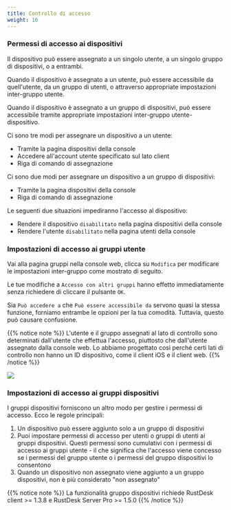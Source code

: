 ```yaml
---
title: Controllo di accesso
weight: 16
---
```


### Permessi di accesso ai dispositivi

Il dispositivo può essere assegnato a un singolo utente, a un singolo gruppo di dispositivi, o a entrambi.

Quando il dispositivo è assegnato a un utente, può essere accessibile da quell'utente, da un gruppo di utenti, o attraverso appropriate impostazioni inter-gruppo utente.

Quando il dispositivo è assegnato a un gruppo di dispositivi, può essere accessibile tramite appropriate impostazioni inter-gruppo utente-dispositivo.

Ci sono tre modi per assegnare un dispositivo a un utente:
- Tramite la pagina dispositivi della console
- Accedere all'account utente specificato sul lato client
- Riga di comando di assegnazione

Ci sono due modi per assegnare un dispositivo a un gruppo di dispositivi:
- Tramite la pagina dispositivi della console
- Riga di comando di assegnazione

Le seguenti due situazioni impediranno l'accesso al dispositivo:
- Rendere il dispositivo `disabilitato` nella pagina dispositivi della console
- Rendere l'utente `disabilitato` nella pagina utenti della console

### Impostazioni di accesso ai gruppi utente

Vai alla pagina gruppi nella console web, clicca su `Modifica` per modificare le impostazioni inter-gruppo come mostrato di seguito.

Le tue modifiche a `Accesso con altri gruppi` hanno effetto immediatamente senza richiedere di cliccare il pulsante `OK`.

Sia `Può accedere a` che `Può essere accessibile da` servono quasi la stessa funzione, forniamo entrambe le opzioni per la tua comodità. Tuttavia, questo può causare confusione.

{{% notice note %}}
L'utente e il gruppo assegnati al lato di controllo sono determinati dall'utente che effettua l'accesso, piuttosto che dall'utente assegnato dalla console web. Lo abbiamo progettato così perché certi lati di controllo non hanno un ID dispositivo, come il client iOS e il client web.
{{% /notice %}}

![](/docs/en/self-host/rustdesk-server-pro/permissions/images/crossgrp.png)

### Impostazioni di accesso ai gruppi dispositivi

I gruppi dispositivi forniscono un altro modo per gestire i permessi di accesso. Ecco le regole principali:

1. Un dispositivo può essere aggiunto solo a un gruppo di dispositivi
2. Puoi impostare permessi di accesso per utenti o gruppi di utenti ai gruppi dispositivi. Questi permessi sono cumulativi con i permessi di accesso ai gruppi utente - il che significa che l'accesso viene concesso se i permessi del gruppo utente o i permessi del gruppo dispositivi lo consentono
3. Quando un dispositivo non assegnato viene aggiunto a un gruppo dispositivi, non è più considerato "non assegnato"

{{% notice note %}}
La funzionalità gruppo dispositivi richiede RustDesk client >= 1.3.8 e RustDesk Server Pro >= 1.5.0
{{% /notice %}}